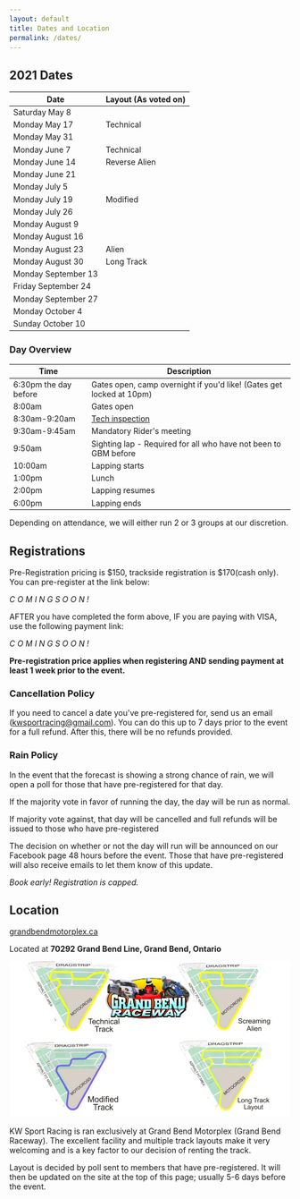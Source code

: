 ```yaml
---
layout: default
title: Dates and Location
permalink: /dates/
---
```


## 2021 Dates

| Date                | Layout (As voted on) |
|---------------------|----------------------|
| Saturday May 8      |                      |
| Monday May 17       |Technical             |
| Monday May 31       |                      |
| Monday June 7       |Technical             |
| Monday June 14      |Reverse Alien         |
| Monday June 21      |                      |
| Monday July 5       |                      |
| Monday July 19      |Modified              |
| Monday July 26      |                      |
| Monday August 9     |                      |
| Monday August 16    |                      |
| Monday August 23    |Alien                 |
| Monday August 30    |Long Track            |
| Monday September 13 |                      |
| Friday September 24 |                      |
| Monday September 27 |                      |
| Monday October 4    |                      |
| Sunday October 10   |                      |
 


### Day Overview

| Time                  | Description                                                                  |
|-----------------------|------------------------------------------------------------------------------|
| 6:30pm the day before | Gates open, camp overnight if you'd like! (Gates get locked at 10pm)         |
| 8:00am                | Gates open                                                                   |
| 8:30am-9:20am         | [Tech inspection](/rules/)                                                   |
| 9:30am-9:45am         | Mandatory Rider's meeting                                                    |
| 9:50am                | Sighting lap - Required for all who have not been to GBM before              |
| 10:00am               | Lapping starts                                                               |
| 1:00pm                | Lunch                                                                        |
| 2:00pm                | Lapping resumes                                                              |
| 6:00pm                | Lapping ends                                                                 |

Depending on attendance, we will either run 2 or 3 groups at our discretion.

## Registrations
Pre-Registration pricing is $150, trackside registration is $170(cash only).
You can pre-register at the link below:

_C O M I N G    S O O N !_

AFTER you have completed the form above, IF you are paying with VISA, use the following payment link:

_C O M I N G    S O O N !_

**Pre-registration price applies when registering AND sending payment at least 1 week prior to the event.**

### Cancellation Policy

If you need to cancel a date you've pre-registered for, send us an email (kwsportracing@gmail.com). You can do this up to 7 days prior to the event for a full refund. After this, there will be no refunds provided.

### Rain Policy

In the event that the forecast is showing a strong chance of rain, we will open a poll for those that have pre-registered for that day.

If the majority vote in favor of running the day, the day will be run as normal.

If majority vote against, that day will be cancelled and full refunds will be issued to those who have pre-registered

The decision on whether or not the day will run will be announced on our Facebook page 48 hours before the event. Those that have pre-registered will also receive emails to let them know of this update.

*Book early! Registration is capped.*

## Location

[grandbendmotorplex.ca](http://www.grandbendmotorplex.ca/grand-bend-raceway/)

Located at **70292 Grand Bend Line, Grand Bend, Ontario**

![gb](/img/raceway.jpg)

KW Sport Racing is ran exclusively at Grand Bend Motorplex (Grand Bend Raceway). The excellent facility and multiple track layouts make it very welcoming and is a key factor to our decision of renting the track.

Layout is decided by poll sent to members that have pre-registered. It will then be updated on the site at the top of this page; usually 5-6 days before the event.
